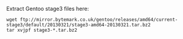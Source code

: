 Extract Gentoo stage3 files here:

	wget ftp://mirror.bytemark.co.uk/gentoo/releases/amd64/current-stage3/default/20130321/stage3-amd64-20130321.tar.bz2
	tar xvjpf stage3-*.tar.bz2
